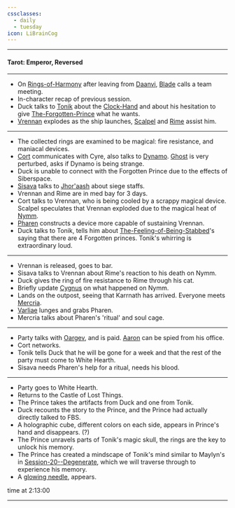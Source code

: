 ```yaml
---
cssclasses:
  - daily
  - tuesday
icon: LiBrainCog
---
```

***
#### Tarot: Emperor, Reversed
***
- On [Rings-of-Harmony](../../Groups/Rings-of-Harmony.md) after leaving from [Daanvi](../../Locations/Daanvi.md), [Blade](../../Characters/Blade.md) calls a team meeting.
- In-character recap of previous session.
- Duck talks to [Tonik](../../Characters/Tonik.md) about the [Clock-Hand](../../Objects/Clock-Hand.md) and about his hesitation to give [The-Forgotten-Prince](../../Characters/The-Forgotten-Prince.md) what he wants. 
- [Vrennan](../../Characters/Vrennan.md) explodes as the ship launches, [Scalpel](../../Characters/Scalpel.md) and [Rime](../../Characters/Rime.md) assist him.
***
* The collected rings are examined to be magical: fire resistance, and maniacal devices.
* [Cort](../../Characters/-Player/Cort.md) communicates with Cyre, also talks to [Dynamo](../../Characters/Dynamo.md). [Ghost](../../Characters/Ghost.md) is very perturbed, asks if Dynamo is being strange.
* Duck is unable to connect with the Forgotten Prince due to the effects of Siberspace.
* [Sisava](../../Characters/-Player/Sisava.md) talks to [Jhor'aash](../../Characters/Jhor'aash.md) about siege staffs.
* Vrennan and Rime are in med bay for 3 days.
* Cort talks to Vrennan, who is being cooled by a scrappy magical device. Scalpel speculates that Vrennan exploded due to the magical heat of [Nymm](../../Locations/Nymm.md).
* [Pharen](../../Characters/-Player/Pharen.md) constructs a device more capable of sustaining Vrennan.
* Duck talks to Tonik, tells him about [The-Feeling-of-Being-Stabbed](../../Characters/The-Feeling-of-Being-Stabbed.md)'s saying that there are 4 Forgotten princes. Tonik's whirring is extraordinary loud.
***
* Vrennan is released, goes to bar.
* Sisava talks to Vrennan about Rime's reaction to his death on Nymm.
* Duck gives the ring of fire resistance to Rime through his cat.
* Briefly update [Cygnus](../../Characters/Cygnus.md) on what happened on Nymm.
* Lands on the outpost, seeing that Karrnath has arrived. Everyone meets [Mercria](../../Characters/-Pharen-Family/Mercria.md).
* [Varliae](../../Characters/-Pharen-Family/Varliae.md) lunges and grabs Pharen.
* Mercria talks about Pharen's 'ritual' and soul cage.
***
* Party talks with [Oargev](../../Characters/Oargev.md), and is paid. [Aaron](../../../-Sacrosanct/Characters/Aaron.md) can be spied from his office. 
* Cort networks.
* Tonik tells Duck that he will be gone for a week and that the rest of the party must come to White Hearth.
* Sisava needs Pharen's help for a ritual, needs his blood.
***
* Party goes to White Hearth.
* Returns to the Castle of Lost Things.
* The Prince takes the artifacts from Duck and one from Tonik.
* Duck recounts the story to the Prince, and the Prince had actually directly talked to FBS.
* A holographic cube, different colors on each side, appears in Prince's hand and disappears. (?)
* The Prince unravels parts of Tonik's magic skull, the rings are the key to unlock his memory.
* The Prince has created a mindscape of Tonik's mind similar to Maylyn's in [Session-20--Degenerate](../-4-Bees-made-honey-in-the-lions-skull/Session-20--Degenerate.md), which we will traverse through to experience his memory.
* A [glowing needle](../../../-Sacrosanct/Machine-of-Enchantment.md), appears. 

time at 2:13:00
***

